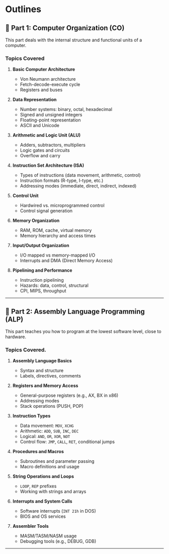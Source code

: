 # Outlines

## 🔹 Part 1: Computer Organization (CO)

This part deals with the internal structure and functional units of a computer.

### Topics Covered

1. **Basic Computer Architecture**

   * Von Neumann architecture
   * Fetch-decode-execute cycle
   * Registers and buses

2. **Data Representation**

   * Number systems: binary, octal, hexadecimal
   * Signed and unsigned integers
   * Floating-point representation
   * ASCII and Unicode

3. **Arithmetic and Logic Unit (ALU)**

   * Adders, subtractors, multipliers
   * Logic gates and circuits
   * Overflow and carry

4. **Instruction Set Architecture (ISA)**

   * Types of instructions (data movement, arithmetic, control)
   * Instruction formats (R-type, I-type, etc.)
   * Addressing modes (immediate, direct, indirect, indexed)

5. **Control Unit**

   * Hardwired vs. microprogrammed control
   * Control signal generation

6. **Memory Organization**

   * RAM, ROM, cache, virtual memory
   * Memory hierarchy and access times

7. **Input/Output Organization**

   * I/O mapped vs memory-mapped I/O
   * Interrupts and DMA (Direct Memory Access)

8. **Pipelining and Performance**

   * Instruction pipelining
   * Hazards: data, control, structural
   * CPI, MIPS, throughput

---

## 🔹 Part 2: Assembly Language Programming (ALP)

This part teaches you how to program at the lowest software level, close to hardware.

### Topics Covered.

1. **Assembly Language Basics**

   * Syntax and structure
   * Labels, directives, comments

2. **Registers and Memory Access**

   * General-purpose registers (e.g., AX, BX in x86)
   * Addressing modes
   * Stack operations (PUSH, POP)

3. **Instruction Types**

   * Data movement: `MOV`, `XCHG`
   * Arithmetic: `ADD`, `SUB`, `INC`, `DEC`
   * Logical: `AND`, `OR`, `XOR`, `NOT`
   * Control flow: `JMP`, `CALL`, `RET`, conditional jumps

4. **Procedures and Macros**

   * Subroutines and parameter passing
   * Macro definitions and usage

5. **String Operations and Loops**

   * `LOOP`, `REP` prefixes
   * Working with strings and arrays

6. **Interrupts and System Calls**

   * Software interrupts (`INT 21h` in DOS)
   * BIOS and OS services

7. **Assembler Tools**

   * MASM/TASM/NASM usage
   * Debugging tools (e.g., DEBUG, GDB)

---
